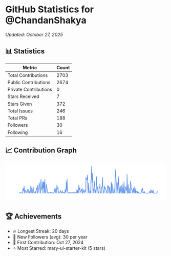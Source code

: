 # GitHub Statistics for @ChandanShakya
*Updated: October 27, 2025*

## 📊 Statistics
| Metric | Count |
|--------|--------|
| Total Contributions | 2703 |
| Public Contributions | 2674 |
| Private Contributions | 0 |
| Stars Received | 7 |
| Stars Given | 372 |
| Total Issues | 246 |
| Total PRs | 188 |
| Followers | 30 |
| Following | 16 |

## 📈 Contribution Graph

![Contribution Graph](./contribution_graph.png)

## 🏆 Achievements

- 🔥 Longest Streak: 20 days
- 👥 New Followers (avg): 30 per year
- 📅 First Contribution: Oct 27, 2024
- ⭐ Most Starred: mary-ui-starter-kit (5 stars)
